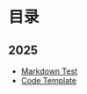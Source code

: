 # 目录

## 2025

* [Markdown Test](@blogs/markdown-test.md)
* [Code Template](@blogs/code-template.md)